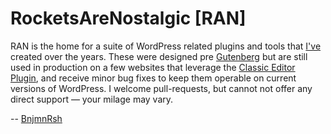 # RocketsAreNostalgic [RAN]

RAN is the home for a suite of WordPress related plugins and tools that [I've](https://github.com/bnjmnrsh) created over the years. These were designed pre [Gutenberg](https://wordpress.org/gutenberg/) but are still used in production on a few websites that leverage the [Classic Editor Plugin](https://en-gb.wordpress.org/plugins/classic-editor/), and receive minor bug fixes to keep them operable on current versions of WordPress.  I welcome pull-requests, but cannot not offer any direct support –– your milage may vary.

-- [BnjmnRsh](https://github.com/bnjmnrsh)
